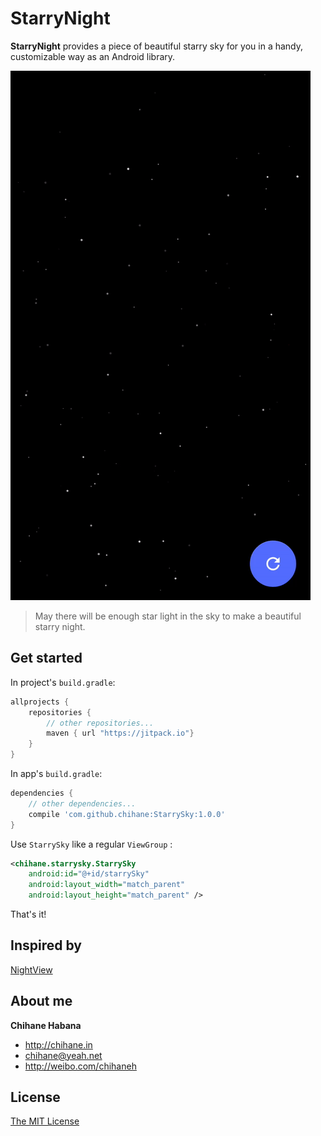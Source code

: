 # StarryNight

**StarryNight** provides a piece of beautiful starry sky for you in a handy, customizable way as an Android library.

![image](/sample/sample1.gif)

> May there will be enough star light in the sky to make a beautiful starry night.

## Get started

In project's `build.gradle`:

```groovy
allprojects {
    repositories {
        // other repositories...
        maven { url "https://jitpack.io"}
    }
}
```

In app's `build.gradle`:

```groovy
dependencies {
    // other dependencies...
    compile 'com.github.chihane:StarrySky:1.0.0'
}
```

Use `StarrySky` like a regular `ViewGroup` :

```xml
<chihane.starrysky.StarrySky
    android:id="@+id/starrySky"
    android:layout_width="match_parent"
    android:layout_height="match_parent" />
```

That's it!

## Inspired by

[NightView](https://github.com/Boris-Em/NightView)

## About me

**Chihane Habana**

- <http://chihane.in>
- <chihane@yeah.net>
- <http://weibo.com/chihaneh>

## License

[The MIT License](http://chihane.in/license)
